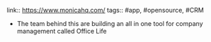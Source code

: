 link:: https://www.monicahq.com/
tags:: #app, #opensource, #CRM

- The team behind this are building an all in one tool for company management called Office Life